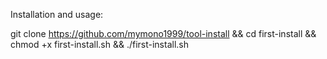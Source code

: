 Installation and usage:

git clone https://github.com/mymono1999/tool-install &&
cd first-install &&
chmod +x first-install.sh &&
./first-install.sh
